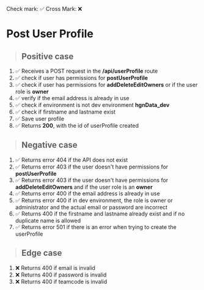Check mark: ✅
Cross Mark: ❌

# Post User Profile

> ## Positive case

1. ✅ Receives a POST request in the **/api/userProfile** route
2. ✅ check if user has permissions for **postUserProfile**
3. ✅ check if user has permissions for **addDeleteEditOwners** or if the user role is **owner**
4. ✅ verify if the email address is already in use
5. ✅ check if environment is not dev environment **hgnData_dev**
6. ✅ check if firstname and lastname exist
7. ✅ Save user profile
8. ✅ Returns **200**, with the id of userProfile created

> ## Negative case

1. ✅ Returns error 404 if the API does not exist
2. ✅ Returns error 403 if the user doesn't have permissions for **postUserProfile**
3. ✅ Returns error 403 if the user doesn't have permissions for **addDeleteEditOwners** and if the user role is an **owner**
4. ✅ Returns error 400 if the email address is already in use
5. ✅ Returns error 400 if in dev environment, the role is owner or administrator and the actual email or password are incorrect
6. ✅ Returns 400 if the firstname and lastname already exist and if no duplicate name is allowed
7. ✅ Returns error 501 if there is an error when trying to create the userProfile

> ## Edge case

1. ❌ Returns 400 if email is invalid
2. ❌ Returns 400 if password is invalid
3. ❌ Returns 400 if teamcode is invalid
